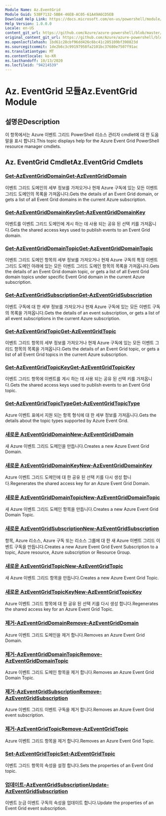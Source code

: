 ```yaml
---
Module Name: Az.EventGrid
Module Guid: 53BF7132-5BB4-46EB-AC05-61A49A6CD5EB
Download Help Link: https://docs.microsoft.com/en-us/powershell/module/az.eventgrid
Help Version: 1.0.0.0
Locale: en-US
content_git_url: https://github.com/Azure/azure-powershell/blob/master/src/EventGrid/EventGrid/help/Az.EventGrid.md
original_content_git_url: https://github.com/Azure/azure-powershell/blob/master/src/EventGrid/EventGrid/help/Az.EventGrid.md
ms.openlocfilehash: 1bd61c28cbf96dd426c6bc41c205109bf390823d
ms.sourcegitcommit: 1de2b6c3c99197958fa2101bc37680e7507f91ac
ms.translationtype: MT
ms.contentlocale: ko-KR
ms.lasthandoff: 10/13/2020
ms.locfileid: "94214539"
---
```

# <span data-ttu-id="8c1c5-101">Az. EventGrid 모듈</span><span class="sxs-lookup"><span data-stu-id="8c1c5-101">Az.EventGrid Module</span></span>
## <span data-ttu-id="8c1c5-102">설명은</span><span class="sxs-lookup"><span data-stu-id="8c1c5-102">Description</span></span>
<span data-ttu-id="8c1c5-103">이 항목에서는 Azure 이벤트 그리드 PowerShell 리소스 관리자 cmdlet에 대 한 도움말을 표시 합니다.</span><span class="sxs-lookup"><span data-stu-id="8c1c5-103">This topic displays help for the Azure Event Grid PowerShell resource manager cmdlets.</span></span>

## <span data-ttu-id="8c1c5-104">Az. EventGrid Cmdlet</span><span class="sxs-lookup"><span data-stu-id="8c1c5-104">Az.EventGrid Cmdlets</span></span>
### [<span data-ttu-id="8c1c5-105">Get-AzEventGridDomain</span><span class="sxs-lookup"><span data-stu-id="8c1c5-105">Get-AzEventGridDomain</span></span>](Get-AzEventGridDomain.md)
<span data-ttu-id="8c1c5-106">이벤트 그리드 도메인의 세부 정보를 가져오거나 현재 Azure 구독에 있는 모든 이벤트 그리드 도메인의 목록을 가져옵니다.</span><span class="sxs-lookup"><span data-stu-id="8c1c5-106">Gets the details of an Event Grid domain, or gets a list of all Event Grid domains in the current Azure subscription.</span></span>

### [<span data-ttu-id="8c1c5-107">Get-AzEventGridDomainKey</span><span class="sxs-lookup"><span data-stu-id="8c1c5-107">Get-AzEventGridDomainKey</span></span>](Get-AzEventGridDomainKey.md)
<span data-ttu-id="8c1c5-108">이벤트를 이벤트 그리드 도메인에 게시 하는 데 사용 되는 공유 된 선택 키를 가져옵니다.</span><span class="sxs-lookup"><span data-stu-id="8c1c5-108">Gets the shared access keys used to publish events to an Event Grid domain.</span></span>

### [<span data-ttu-id="8c1c5-109">Get-AzEventGridDomainTopic</span><span class="sxs-lookup"><span data-stu-id="8c1c5-109">Get-AzEventGridDomainTopic</span></span>](Get-AzEventGridDomainTopic.md)
<span data-ttu-id="8c1c5-110">이벤트 그리드 도메인 항목의 세부 정보를 가져오거나 현재 Azure 구독의 특정 이벤트 그리드 도메인 아래에 있는 모든 이벤트 그리드 도메인 항목의 목록을 가져옵니다.</span><span class="sxs-lookup"><span data-stu-id="8c1c5-110">Gets the details of an Event Grid domain topic, or gets a list of all Event Grid domain topics under specific Event Grid domain in the current Azure subscription.</span></span>

### [<span data-ttu-id="8c1c5-111">Get-AzEventGridSubscription</span><span class="sxs-lookup"><span data-stu-id="8c1c5-111">Get-AzEventGridSubscription</span></span>](Get-AzEventGridSubscription.md)
<span data-ttu-id="8c1c5-112">이벤트 구독에 대 한 세부 정보를 가져오거나 현재 Azure 구독에 있는 모든 이벤트 구독의 목록을 가져옵니다.</span><span class="sxs-lookup"><span data-stu-id="8c1c5-112">Gets the details of an event subscription, or gets a list of all event subscriptions in the current Azure subscription.</span></span>

### [<span data-ttu-id="8c1c5-113">Get-AzEventGridTopic</span><span class="sxs-lookup"><span data-stu-id="8c1c5-113">Get-AzEventGridTopic</span></span>](Get-AzEventGridTopic.md)
<span data-ttu-id="8c1c5-114">이벤트 그리드 항목의 세부 정보를 가져오거나 현재 Azure 구독에 있는 모든 이벤트 그리드 항목의 목록을 가져옵니다.</span><span class="sxs-lookup"><span data-stu-id="8c1c5-114">Gets the details of an Event Grid topic, or gets a list of all Event Grid topics in the current Azure subscription.</span></span>

### [<span data-ttu-id="8c1c5-115">Get-AzEventGridTopicKey</span><span class="sxs-lookup"><span data-stu-id="8c1c5-115">Get-AzEventGridTopicKey</span></span>](Get-AzEventGridTopicKey.md)
<span data-ttu-id="8c1c5-116">이벤트 그리드 항목에 이벤트를 게시 하는 데 사용 되는 공유 된 선택 키를 가져옵니다.</span><span class="sxs-lookup"><span data-stu-id="8c1c5-116">Gets the shared access keys used to publish events to an Event Grid topic.</span></span>

### [<span data-ttu-id="8c1c5-117">Get-AzEventGridTopicType</span><span class="sxs-lookup"><span data-stu-id="8c1c5-117">Get-AzEventGridTopicType</span></span>](Get-AzEventGridTopicType.md)
<span data-ttu-id="8c1c5-118">Azure 이벤트 표에서 지원 되는 항목 형식에 대 한 세부 정보를 가져옵니다.</span><span class="sxs-lookup"><span data-stu-id="8c1c5-118">Gets the details about the topic types supported by Azure Event Grid.</span></span>

### [<span data-ttu-id="8c1c5-119">새로운 AzEventGridDomain</span><span class="sxs-lookup"><span data-stu-id="8c1c5-119">New-AzEventGridDomain</span></span>](New-AzEventGridDomain.md)
<span data-ttu-id="8c1c5-120">새 Azure 이벤트 그리드 도메인을 만듭니다.</span><span class="sxs-lookup"><span data-stu-id="8c1c5-120">Creates a new Azure Event Grid Domain.</span></span>

### [<span data-ttu-id="8c1c5-121">새로운 AzEventGridDomainKey</span><span class="sxs-lookup"><span data-stu-id="8c1c5-121">New-AzEventGridDomainKey</span></span>](New-AzEventGridDomainKey.md)
<span data-ttu-id="8c1c5-122">Azure 이벤트 그리드 도메인에 대 한 공유 된 선택 키를 다시 생성 합니다.</span><span class="sxs-lookup"><span data-stu-id="8c1c5-122">Regenerates the shared access key for an Azure Event Grid Domain.</span></span>

### [<span data-ttu-id="8c1c5-123">새로운 AzEventGridDomainTopic</span><span class="sxs-lookup"><span data-stu-id="8c1c5-123">New-AzEventGridDomainTopic</span></span>](New-AzEventGridDomainTopic.md)
<span data-ttu-id="8c1c5-124">새 Azure 이벤트 그리드 도메인 항목을 만듭니다.</span><span class="sxs-lookup"><span data-stu-id="8c1c5-124">Creates a new Azure Event Grid Domain Topic.</span></span>

### [<span data-ttu-id="8c1c5-125">새로운 AzEventGridSubscription</span><span class="sxs-lookup"><span data-stu-id="8c1c5-125">New-AzEventGridSubscription</span></span>](New-AzEventGridSubscription.md)
<span data-ttu-id="8c1c5-126">항목, Azure 리소스, Azure 구독 또는 리소스 그룹에 대 한 새 Azure 이벤트 그리드 이벤트 구독을 만듭니다.</span><span class="sxs-lookup"><span data-stu-id="8c1c5-126">Creates a new Azure Event Grid Event Subscription to a topic, Azure resource, Azure subscription or Resource Group.</span></span>

### [<span data-ttu-id="8c1c5-127">새로운 AzEventGridTopic</span><span class="sxs-lookup"><span data-stu-id="8c1c5-127">New-AzEventGridTopic</span></span>](New-AzEventGridTopic.md)
<span data-ttu-id="8c1c5-128">새 Azure 이벤트 그리드 항목을 만듭니다.</span><span class="sxs-lookup"><span data-stu-id="8c1c5-128">Creates a new Azure Event Grid Topic.</span></span>

### [<span data-ttu-id="8c1c5-129">새로운 AzEventGridTopicKey</span><span class="sxs-lookup"><span data-stu-id="8c1c5-129">New-AzEventGridTopicKey</span></span>](New-AzEventGridTopicKey.md)
<span data-ttu-id="8c1c5-130">Azure 이벤트 그리드 항목에 대 한 공유 된 선택 키를 다시 생성 합니다.</span><span class="sxs-lookup"><span data-stu-id="8c1c5-130">Regenerates the shared access key for an Azure Event Grid Topic.</span></span>

### [<span data-ttu-id="8c1c5-131">제거-AzEventGridDomain</span><span class="sxs-lookup"><span data-stu-id="8c1c5-131">Remove-AzEventGridDomain</span></span>](Remove-AzEventGridDomain.md)
<span data-ttu-id="8c1c5-132">Azure 이벤트 그리드 도메인을 제거 합니다.</span><span class="sxs-lookup"><span data-stu-id="8c1c5-132">Removes an Azure Event Grid Domain.</span></span>

### [<span data-ttu-id="8c1c5-133">제거-AzEventGridDomainTopic</span><span class="sxs-lookup"><span data-stu-id="8c1c5-133">Remove-AzEventGridDomainTopic</span></span>](Remove-AzEventGridDomainTopic.md)
<span data-ttu-id="8c1c5-134">Azure 이벤트 그리드 도메인 항목을 제거 합니다.</span><span class="sxs-lookup"><span data-stu-id="8c1c5-134">Removes an Azure Event Grid Domain Topic.</span></span>

### [<span data-ttu-id="8c1c5-135">제거-AzEventGridSubscription</span><span class="sxs-lookup"><span data-stu-id="8c1c5-135">Remove-AzEventGridSubscription</span></span>](Remove-AzEventGridSubscription.md)
<span data-ttu-id="8c1c5-136">Azure 이벤트 그리드 이벤트 구독을 제거 합니다.</span><span class="sxs-lookup"><span data-stu-id="8c1c5-136">Removes an Azure Event Grid event subscription.</span></span>

### [<span data-ttu-id="8c1c5-137">제거-AzEventGridTopic</span><span class="sxs-lookup"><span data-stu-id="8c1c5-137">Remove-AzEventGridTopic</span></span>](Remove-AzEventGridTopic.md)
<span data-ttu-id="8c1c5-138">Azure 이벤트 그리드 항목을 제거 합니다.</span><span class="sxs-lookup"><span data-stu-id="8c1c5-138">Removes an Azure Event Grid Topic.</span></span>

### [<span data-ttu-id="8c1c5-139">Set-AzEventGridTopic</span><span class="sxs-lookup"><span data-stu-id="8c1c5-139">Set-AzEventGridTopic</span></span>](Set-AzEventGridTopic.md)
<span data-ttu-id="8c1c5-140">이벤트 그리드 항목의 속성을 설정 합니다.</span><span class="sxs-lookup"><span data-stu-id="8c1c5-140">Sets the properties of an Event Grid topic.</span></span>

### [<span data-ttu-id="8c1c5-141">업데이트-AzEventGridSubscription</span><span class="sxs-lookup"><span data-stu-id="8c1c5-141">Update-AzEventGridSubscription</span></span>](Update-AzEventGridSubscription.md)
<span data-ttu-id="8c1c5-142">이벤트 눈금 이벤트 구독의 속성을 업데이트 합니다.</span><span class="sxs-lookup"><span data-stu-id="8c1c5-142">Update the properties of an Event Grid event subscription.</span></span>

